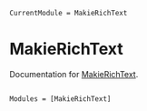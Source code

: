 ```@meta
CurrentModule = MakieRichText
```

# MakieRichText

Documentation for [MakieRichText](https://github.com/daizutabi/MakieRichText.jl).

```@index
```

```@autodocs
Modules = [MakieRichText]
```

